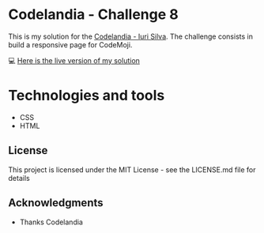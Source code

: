 # Codelandia - Challenge 8

This is my solution for the [Codelandia - Iuri Silva](https://discord.com/channels/853354677411905578/855846897854971914). The challenge consists in build a responsive page for CodeMoji.

💻 [Here is the live version of my solution](https://vivianemartini.github.io/codemoji-codelandia/)

# Technologies and tools

* CSS
* HTML

## License
This project is licensed under the MIT License - see the LICENSE.md file for details

## Acknowledgments
- Thanks Codelandia
